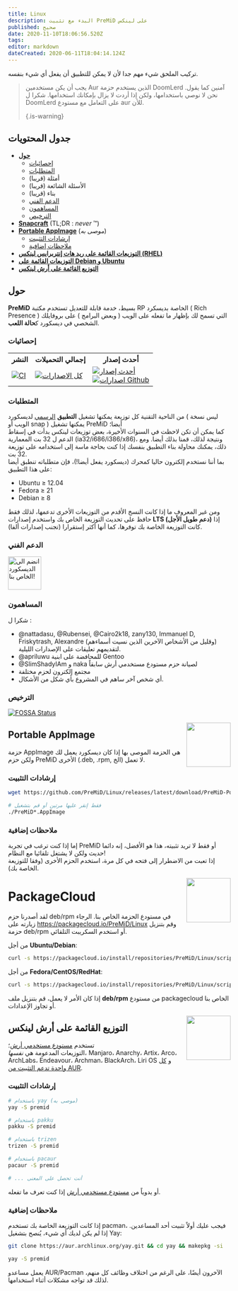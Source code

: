 ```yaml
---
title: Linux
description: البدء مع تثبيت PreMiD على لينكس
published: صحيح
date: 2020-11-10T18:06:56.520Z
tags:
editor: markdown
dateCreated: 2020-06-11T18:04:14.124Z
---
```


تركيب الملحق شيء مهم جدا لأن لا يمكن للتطبيق أن يفعل أي شيء بنفسه.

> يجب أن يكن مستخدمين Aur الذين يستخدم حزمة DoomLerd آمنين كما يقول. نحن لا نوصي باستخدامها، ولكن إذا أردت لا يزال بإمكانك استخدامها. شكرا ل DoomLerd على التعامل مع مستودع aur للأن. 
> 
> {.is-warning}

## جدول المحتويات

- **[حول](#about)**
  - [إحصائيات](#stats)
  - [المتطلبات](#requirements)
  - أمثلة (قريبا)
  - الأسئلة الشائعة (قريبا)
  - بناء (قريبا)
  - [الدعم الفني](#support)
  - [المساهمون](#credits)
  - [الترخيص](#license)
- **[Snapcraft](#snapcraft)** (TL;DR : _never_ ™️)
- **[Portable AppImage](#appimage)** (_موصى به_)
  - [إرشادات التثبيت](#appimageinstall)
  - [ملاحظات إضافية](#appimagenotes)
- [**التوزيعات القائمة على ريد هات إنتربرايس لينكس (RHEL)**](#packagecloud)
- [**التوزيعات القائمة على Debian و Ubuntu**](#packagecloud)
- [**التوزيع القائمة على أرش لينكس**](#arch)

<a name="about"></a>

## حول

**PreMiD** بسيط، خدمة قابلة للتعديل تستخدم مكتبة RP الخاصة بديسكرد ( Rich Presence ) التي تسمح لك بإظهار ما تفعله على الويب ( وبعض البرامج ) على بروفايلك الشخصي في ديسكورد ك**حالة اللعب**.

<a name="stats"></a>

### إحصائيات

<table>
  <tr>
    <th>النشر</th>
    <th>إجمالي التحميلات</th>
    <th>أحدث إصدار</th>
  </tr>
  <tr>
    <td><a href="https://github.com/PreMiD/Linux/actions"><img src="https://github.com/PreMiD/Linux/workflows/CI/badge.svg?branch=master&event=push" alt="CI"></a></td>
    <td><a href="https://github.com/PreMiD/Linux/releases"><img src="https://img.shields.io/github/downloads/PreMiD/Linux/total.svg?maxAge=86400" alt="كل الاصدارات"></a></td>
    <td><a href="https://github.com/PreMiD/Linux/releases/latest"><img src="https://img.shields.io/github/v/release/PreMiD/Linux.svg?maxAge=86400" alt="أحدث إصدار"><br><img src="https://img.shields.io/github/downloads/PreMiD/Linux/latest/total.svg?maxAge=86400" alt="اصدارات Github"></a></td>
  </tr>
</table>

<a name="requirements"></a>

### المتطلبات

من الناحية التقنية كل توزيعة يمكنها تشغيل **التطبيق** [الرسمي](https://discordapp.com/download) لديسكورد ( ليس نسخة الويب أو snap ) يمكنها تشغيل PreMiD أيضا؛</br> كما يمكن أن تكن لاحظت في السنوات الأخيرة، بعض توزيعات لينكس بدأت في إسقاط الدعم ل 32 بت المعمارية (ia32/i686/i386/x86)، ونتيجة لذلك، قمنا بذلك أيضا. ومع ذلك، يمكنك محاولة بناء التطبيق بنفسك إذا كنت بحاجة ماسة إلى استخدامه على توزيعة 32 بت.</br> بما أننا نستخدم إلكترون حاليا كمحرك (ديسكورد يفعل أيضا!)، فإن متطلباته تنطبق أيضا على هذا التطبيق:

- Ubuntu ≥ 12.04
- Fedora ≥ 21
- Debian ≥ 8

ومن غير المعروف ما إذا كانت النسخ الأقدم من التوزيعات الأخرى تدعمها، لذلك فقط حافظ على تحديث التوزيعة الخاص بك واستخدم إصدارات **LTS (دعم طويل الأجل)** إذا كانت التوزيعة الخاصة بك توفرها، كما أنها أكثر إستقرارا (تجنب إصدارات ألفا).

<a name="support"></a>

### الدعم الفني

<div>
  <a target="_blank" href="https://discord.premid.app/" title="انضم الى الديسكورد الخاص بنا!">
    <img height="75px" draggable="false" src="https://discordapp.com/api/guilds/493130730549805057/widget.png?style=banner2" alt="انضم الى الديسكورد الخاص بنا!">
  </a>
</div>

<a name="credits"></a>

### المساهمون

شكرا ل :

- @nattadasu, @Rubensei, @Cairo2k18, zany130, Immanuel D, Friskytrash, Alexandre (وقليل من الأشخاص الآخرين الذين نسيت أسماءهم) لتقديمهم تعليقات على الإصدارات الليلية.
- @apriluwu للمحافضة على ابنية Gentoo
- @SlimShadyIAm و naka لصيانة حزم مستودع مستخدمي أرش سابقاً
- مجتمع إلكترون لحزم مختلفة
- أي شخص آخر ساهم في المشروع بأي شكل من الأشكال.

<a name="license"></a>

### الترخيص

[![FOSSA Status](https://app.fossa.io/api/projects/git%2Bgithub.com%2FPreMiD%2FLinux.svg?type=large)](https://app.fossa.io/projects/git%2Bgithub.com%2FPreMiD%2FLinux?ref=badge_large)

<img src="https://i.imgur.com/ACAxtmA.png" width="100" height="100" align="right"></img>
<a name="snapcraft"></a>

## Portable AppImage

حزمة AppImage هي الحزمة الموصى بها إذا كان ديسكورد يعمل لك ولكن حزم PreMiD الأخرى (.deb, .rpm, الخ) لا تعمل.

<a name="appimageinstall"></a>

### إرشادات التثبيت

```bash
wget https://github.com/PreMiD/Linux/releases/latest/download/PreMiD-Portable.AppImage && chmod a+x PreMiD*.AppImage
```

```bash
# فقط إنقر عليها مرتين أو قم بتشغيل
./PreMiD*.AppImage
```

<a name="appimagenotes"></a>

### ملاحظات إضافية

إما إذا كنت ترغب في تجربة PreMiD أو فقط لا تريد تثبيته، هذا هو الأفضل، إنه دائما حديث ولكن لا يشتغل تلقائيا مع النظام!</br>إذا تعبت من الاضطرار إلى فتحه في كل مرة، استخدم الحزم الأخرى (وفقا للتوزيعة الخاصة بك).

<img src="https://raw.githubusercontent.com/PreMiD/Linux/master/.github/packagecloud.png" width="100" height="100" align="right"></img>
<a name="packagecloud"></a>

# PackageCloud

لقد أصدرنا حزم deb/rpm في مستودع الحزمة الخاص بنا. الرجاء زيارته على https://packagecloud.io/PreMiD/Linux وقم بتنزيل حزمة deb/rpm أو استخدم السكريبت التلقائي.

من أجل **Ubuntu/Debian**:

```bash
curl -s https://packagecloud.io/install/repositories/PreMiD/Linux/script.deb.sh | sudo bash
```

من أجل **Fedora/CentOS/RedHat**:

```bash
curl -s https://packagecloud.io/install/repositories/PreMiD/Linux/script.rpm.sh | sudo bash
```

إذا كان الأمر لا يعمل، قم بتنزيل ملف **deb/rpm** من مستودع packagecloud الخاص بنا أو تجاوز الإعدادات.

<a name="arch"></a>
<img src="https://raw.githubusercontent.com/PreMiD/Linux/86ae2fbd49499785281f388a5305b06e0d3ecfea/.github/iusearchbtw.svg" width="100" height="100" align="right"></img>

## التوزيع القائمة على أرش لينكس

تستخدم [مستودع مستخدمي أرش](https://aur.archlinux.org/packages/premid)؛</br>التوزيعات المدعومة هي _نفسها_، Manjaro، Anarchy، Artix، Arco، ArchLabs، Endeavour، Archman، BlackArch، Liri OS و [كل واحدة تدعم التثبيت من AUR](https://wiki.archlinux.org/index.php/Arch-based_distributions#Active).

<a name="archinstall"></a>

### إرشادات التثبيت

```bash
# باستخدام yay (موصى به)
yay -S premid
```

```bash
# باستخدام pakku
pakku -S premid
```

```bash
# باستخدام trizen
trizen -S premid
```

```bash
# باستخدام pacaur
pacaur -S premid
```

```bash
# ... أنت تحصل على المعنى
```

أو يدوياً من [مستودع مستخدمي أرش](https://aur.archlinux.org/packages/premid) إذا كنت تعرف ما تفعله.

<a name="archnotes"></a>

### ملاحظات إضافية

إذا كانت التوزيعة الخاصة بك تستخدم pacman، فيجب عليك أولاً تثبيت أحد المساعدين. إذا لم يكن لديك أي شيء، يُنصح بتشغيل Yay:

```bash
git clone https://aur.archlinux.org/yay.git && cd yay && makepkg -si
```

```bash
yay -S premid
```

يعمل مساعدو AUR/Pacman الآخرون أيضًا، على الرغم من اختلاف وظائف كل منهم، لذلك قد تواجه مشكلات أثناء استخدامها.